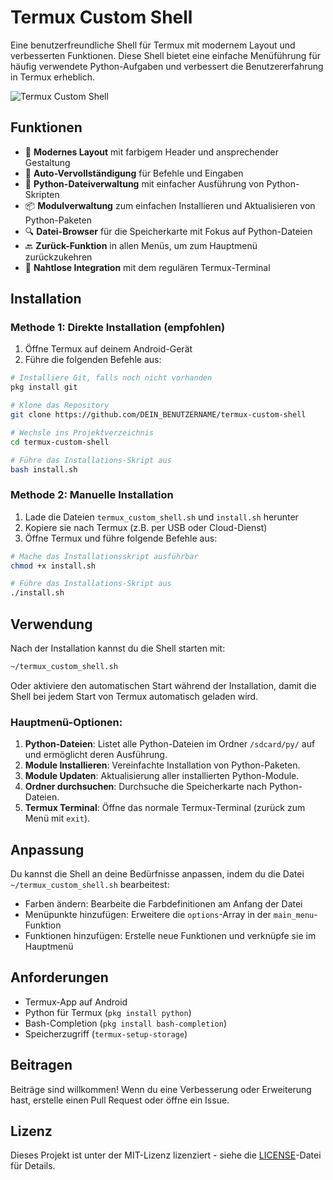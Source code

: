 # Termux Custom Shell

Eine benutzerfreundliche Shell für Termux mit modernem Layout und verbesserten Funktionen. Diese Shell bietet eine einfache Menüführung für häufig verwendete Python-Aufgaben und verbessert die Benutzererfahrung in Termux erheblich.

![Termux Custom Shell](https://via.placeholder.com/800x400?text=Termux+Custom+Shell)

## Funktionen

- 🎨 **Modernes Layout** mit farbigem Header und ansprechender Gestaltung
- 🔄 **Auto-Vervollständigung** für Befehle und Eingaben
- 🐍 **Python-Dateiverwaltung** mit einfacher Ausführung von Python-Skripten
- 📦 **Modulverwaltung** zum einfachen Installieren und Aktualisieren von Python-Paketen
- 🔍 **Datei-Browser** für die Speicherkarte mit Fokus auf Python-Dateien
- 🔙 **Zurück-Funktion** in allen Menüs, um zum Hauptmenü zurückzukehren
- 🔄 **Nahtlose Integration** mit dem regulären Termux-Terminal

## Installation

### Methode 1: Direkte Installation (empfohlen)

1. Öffne Termux auf deinem Android-Gerät
2. Führe die folgenden Befehle aus:

```bash
# Installiere Git, falls noch nicht vorhanden
pkg install git

# Klone das Repository
git clone https://github.com/DEIN_BENUTZERNAME/termux-custom-shell

# Wechsle ins Projektverzeichnis
cd termux-custom-shell

# Führe das Installations-Skript aus
bash install.sh
```

### Methode 2: Manuelle Installation

1. Lade die Dateien `termux_custom_shell.sh` und `install.sh` herunter
2. Kopiere sie nach Termux (z.B. per USB oder Cloud-Dienst)
3. Öffne Termux und führe folgende Befehle aus:

```bash
# Mache das Installationsskript ausführbar
chmod +x install.sh

# Führe das Installations-Skript aus
./install.sh
```

## Verwendung

Nach der Installation kannst du die Shell starten mit:

```bash
~/termux_custom_shell.sh
```

Oder aktiviere den automatischen Start während der Installation, damit die Shell bei jedem Start von Termux automatisch geladen wird.

### Hauptmenü-Optionen:

1. **Python-Dateien**: Listet alle Python-Dateien im Ordner `/sdcard/py/` auf und ermöglicht deren Ausführung.
2. **Module Installieren**: Vereinfachte Installation von Python-Paketen.
3. **Module Updaten**: Aktualisierung aller installierten Python-Module.
4. **Ordner durchsuchen**: Durchsuche die Speicherkarte nach Python-Dateien.
5. **Termux Terminal**: Öffne das normale Termux-Terminal (zurück zum Menü mit `exit`).

## Anpassung

Du kannst die Shell an deine Bedürfnisse anpassen, indem du die Datei `~/termux_custom_shell.sh` bearbeitest:

- Farben ändern: Bearbeite die Farbdefinitionen am Anfang der Datei
- Menüpunkte hinzufügen: Erweitere die `options`-Array in der `main_menu`-Funktion
- Funktionen hinzufügen: Erstelle neue Funktionen und verknüpfe sie im Hauptmenü

## Anforderungen

- Termux-App auf Android
- Python für Termux (`pkg install python`)
- Bash-Completion (`pkg install bash-completion`)
- Speicherzugriff (`termux-setup-storage`)

## Beitragen

Beiträge sind willkommen! Wenn du eine Verbesserung oder Erweiterung hast, erstelle einen Pull Request oder öffne ein Issue.

## Lizenz

Dieses Projekt ist unter der MIT-Lizenz lizenziert - siehe die [LICENSE](LICENSE)-Datei für Details. 